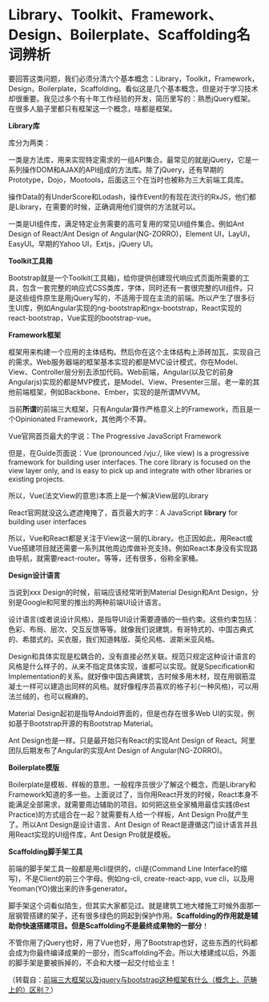 # Library、Toolkit、Framework、Design、Boilerplate、Scaffolding名词辨析


要回答这类问题，我们必须分清六个基本概念：Library，Toolkit，Framework，Design，Boilerplate，Scaffolding。看似这是几个基本概念，但是对于学习技术却很重要。我见过多个有十年工作经验的开发，简历里写的：熟悉jQuery框架。在很多人脑子里都只有框架这一个概念，啥都是框架。

**Library库**

库分为两类：

一类是方法库，用来实现特定需求的一组API集合。最常见的就是jQuery，它是一系列操作DOM和AJAX的API组成的方法库。除了jQuery，还有早期的Prototype，Dojo，Mootools，后面这三个在当时也被称为三大前端工具库。

操作Data的有UnderScore和Lodash，操作Event的有现在流行的RxJS，他们都是Library，在需要的时候，正确调用他们提供的方法就可以。

一类是UI组件库，满足特定业务需要的高可复用的常见UI组件集合。例如Ant Design of React/Ant Design of Angular(NG-ZORRO)，Element UI，LayUI，EasyUI。早期的Yahoo UI，Extjs，jQuery UI。

**Toolkit工具箱**

Bootstrap就是一个Toolkit(工具箱)，给你提供创建现代响应式页面所需要的工具，包含一套完整的响应式CSS类库，字体，同时还有一套很完整的UI组件。只是这些组件原生是用jQuery写的，不适用于现在主流的前端。所以产生了很多衍生UI库，例如Angular实现的ng-bootstrap和ngx-bootstrap，React实现的react-bootstrap，Vue实现的bootstrap-vue。

**Framework框架**

框架用来构建一个应用的主体结构。然后你在这个主体结构上添砖加瓦，实现自己的需求。Web服务器端的框架基本实现的都是MVC设计模式，你在Model、View、Controller层分别去添加代码。Web前端，Angular(以及它的前身Angularjs)实现的都是MVP模式，是Model、View、Presenter三层。老一辈的其他前端框架，例如Backbone、Ember，实现的是所谓MVVM。

当前**所谓**的前端三大框架，只有Angular算作严格意义上的Framework，而且是一个Opinionated Framework，其他两个不算。

Vue官网首页最大的字说：The Progressive JavaScript Framework

但是，在Guide页面说：Vue (pronounced /vjuː/, like view) is a progressive framework for building user interfaces.
The core library is focused on the view layer only, and is easy to pick up and integrate with other libraries or existing projects.

所以，Vue(法文View的意思)本质上是一个解决View层的Library

React官网就没这么遮遮掩掩了，首页最大的字：A JavaScript **library** for building user interfaces

所以，Vue和React都是关注于View这一层的Library。也正因如此，用React或Vue搭建项目就还需要一系列其他周边库做补充支持。例如React本身没有实现路由导航，就需要react-router。等等，还有很多，俗称全家桶。

**Design设计语言**

当说到xxx Design的时候，前端应该经常听到Material Design和Ant Design，分别是Google和阿里的推出的两种前端UI设计语言。

设计语言(或者说设计风格)，是指导UI设计需要遵循的一些约束。这些约束包括：色彩、布局、层次、交互反馈等等。就像我们说建筑，有哥特式的、中国古典式的、希腊式的。买衣服，我们知道韩版、英伦风格、波斯米亚风格。

Design和具体实现是松耦合的，没有直接必然关联。规范只规定这种设计语言的风格是什么样子的，从来不指定具体实现，谁都可以实现。就是Specification和Implementation的关系。就好像中国古典建筑，古时候多用木材，现在用钢筋混凝土一样可以建造出同样的风格。就好像程序员喜欢的格子衫(一种风格)，可以用法兰绒的，也可以棉麻的。

Material Design起初是指导Andoid界面的，但是也存在很多Web UI的实现，例如基于Bootstrap开源的有Bootstrap Material。

Ant Design也是一样。只是最开始只有React的实现Ant Design of React。阿里团队后期发布了Angular的实现Ant Design of Angular(NG-ZORRO)。

**Boilerplate模版**

Boilerplate是模板、样板的意思。一般程序员很少了解这个概念，而是Library和Framework知道的多一些。上面说过了，当你用React开发的时候，React本身不能满足全部需求，就需要周边辅助的项目。如何把这些全家桶用最佳实践(Best Practice)的方式组合在一起？就需要有人给一个样板，Ant Design Pro就产生了。所以Ant Design是设计语言、Ant Design of React是遵循这门设计语言并且用React实现的UI组件库，Ant Design Pro就是模板。

**Scaffolding脚手架工具**

前端的脚手架工具一般都是用cli提供的，cli是(Command Line Interface的缩写)，不是Client的前三个字母。例如ng-cli, create-react-app, vue cli，以及用Yeoman(YO)做出来的许多generator。

脚手架这个词看似陌生，但其实大家都见过。就是建筑工地大楼施工时候外面那一层钢管搭建的架子，还有很多绿色的网起到保护作用。**Scaffolding的作用就是辅助你快速搭建项目。但是Scaffolding不是最终成果物的一部分**！

不管你用了jQuery也好，用了Vue也好，用了Bootstrap也好，这些东西的代码都会成为你最终编译成果的一部分，而Scaffolding不会。所以大楼建成以后，外面的脚手架是要被拆掉的，不会和大楼一起交付给业主！

（转载自：[前端三大框架以及jquery与bootstrap这种框架有什么（概念上、范畴上的）区别？](https://www.zhihu.com/question/304757674)）
